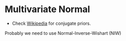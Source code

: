 # Multivariate Normal
* Check [Wikipedia](https://en.wikipedia.org/wiki/Conjugate_prior#Continuous_distributions) for conjugate priors.

Probably we need to use Normal-Inverse-Wishart (NIW)
